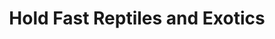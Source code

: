 ---
title: "Hold Fast Reptiles and Exotics"
url: /apache-junction/hold-fast-reptiles-and-exotics/
shop: pet
---